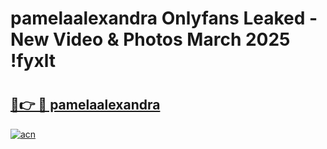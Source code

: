 # pamelaalexandra Onlyfans Leaked - New Video & Photos March 2025 !fyxlt

# <h2><a href="https://i2u1mp.iuczelnia.edu.pl?title=pamelaalexandra&ref=fyxlt">🔗👉 🔴 pamelaalexandra</a></h2>

[![acn](https://github.com/user-attachments/assets/0f9c940e-d8b0-45ae-aac7-cd30a18b3e1c)](https://i2u1mp.iuczelnia.edu.pl?title=pamelaalexandra&ref=fyxlt)

